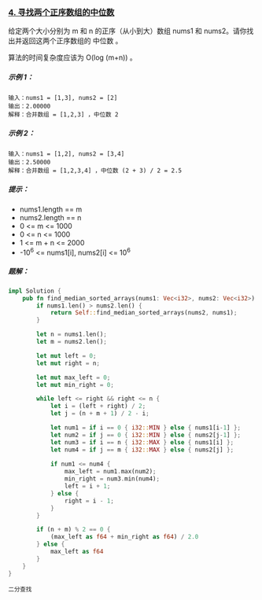 ### [4. 寻找两个正序数组的中位数](https://leetcode.cn/problems/median-of-two-sorted-arrays/)

给定两个大小分别为 m 和 n 的正序（从小到大）数组 nums1 和 nums2。请你找出并返回这两个正序数组的 中位数 。

算法的时间复杂度应该为 O(log (m+n)) 。

##### 示例 1：
```
输入：nums1 = [1,3], nums2 = [2]
输出：2.00000
解释：合并数组 = [1,2,3] ，中位数 2
```

##### 示例 2：
```
输入：nums1 = [1,2], nums2 = [3,4]
输出：2.50000
解释：合并数组 = [1,2,3,4] ，中位数 (2 + 3) / 2 = 2.5
```

##### 提示：
- nums1.length == m
- nums2.length == n
- 0 <= m <= 1000
- 0 <= n <= 1000
- 1 <= m + n <= 2000
- -10<sup>6</sup> <= nums1[i], nums2[i] <= 10<sup>6</sup>

##### 题解：
```rust
impl Solution {
    pub fn find_median_sorted_arrays(nums1: Vec<i32>, nums2: Vec<i32>) -> f64 {
        if nums1.len() > nums2.len() {
            return Self::find_median_sorted_arrays(nums2, nums1);
        }

        let n = nums1.len();
        let m = nums2.len();

        let mut left = 0;
        let mut right = n;

        let mut max_left = 0;
        let mut min_right = 0;

        while left <= right && right <= n {
            let i = (left + right) / 2;
            let j = (n + m + 1) / 2 - i;

            let num1 = if i == 0 { i32::MIN } else { nums1[i-1] };
            let num2 = if j == 0 { i32::MIN } else { nums2[j-1] };
            let num3 = if i == n { i32::MAX } else { nums1[i] };
            let num4 = if j == m { i32::MAX } else { nums2[j] };
            
            if num1 <= num4 {
                max_left = num1.max(num2);
                min_right = num3.min(num4);
                left = i + 1;
            } else {
                right = i - 1;
            }
        }

        if (n + m) % 2 == 0 {
            (max_left as f64 + min_right as f64) / 2.0
        } else {
            max_left as f64
        }
    }
}
```

`二分查找`
